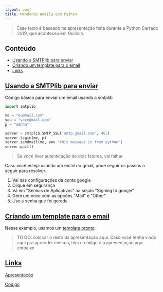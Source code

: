 ```yaml
---
layout: post
title: Mandando emails com Python
---
```


> Esse texto é baseado na apresentação feita durante a Python Cerrado 2019, que aconteceu em Goiânia.


## Conteúdo
- [Usando a SMTPlib para enviar](#usando-a-smtplib-para-enviar)
- [Criando um template para o email](#criando-um-template-para-o-email)
- [Links](#links)


## [Usando a SMTPlib para enviar](#usando-a-smtplib-para-enviar)

Código básico para enviar um email usando a smtplib

```python
import smtplib

me = "eu@mail.com"
you = "voce@mail.com"
p = "senha"

server = smtplib.SMTP_SSL('smtp.gmail.com', 465)
server.login(me, p)
server.sendmail(me, you "this message is from python")
server.quit()
```

> Se você tiver autenticação de dois fatores, vai falhar.

Caso você esteja usando um email do gmail, pode seguir os passos a seguir para resolver.

1. Vai nas configurações da conta google
1. Clique em segurança
1. Vá em "Senhas de Aplicativos" na seção "Signing to google"
1. Gere um novo com as opções "Mail" e "Other"
1. Use a senha que foi gerada


## [Criando um template para o email](#criando-um-template-para-o-email)

Nesse exemplo, usamos um [template pronto](https://github.com/ohsik/Simple-Responsive-HTML-Email-Template).

> TO DO: colocar o resto da apresentação aqui.
Caso você tenha vindo aqui pra aprender mesmo, tem o código e a apresentação aqui embaixo

## [Links](#links)
[Apresentação](https://speakerdeck.com/brunamoreira/mandar-emails-com-python)

[Código](https://github.com/BrunaNayara/send-emails)

